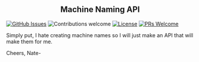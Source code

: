 
<p align="center"><img width=12.5% href="![Blank Diagram](https://user-images.githubusercontent.com/58314490/88469485-a45b3800-ceb7-11ea-86b7-b93700e85578.png)"></p>
<h2 align="center">Machine Naming API </h2>

[![GitHub Issues](https://img.shields.io/github/issues/justnat3/weatherornot)](https://github.com/justnat3/weatherornot/issues) ![Contributions welcome](https://img.shields.io/badge/contributions-welcome-orange.svg)
[![License](https://img.shields.io/badge/license-MIT-blue.svg)](https://opensource.org/licenses/MIT) [![PRs Welcome](https://img.shields.io/badge/PRs-welcome-brightgreen.svg?style=shields)](http://makeapullrequest.com)

Simply put, I hate creating machine names so I will just make an API that will make them for me. 

Cheers,
Nate-
